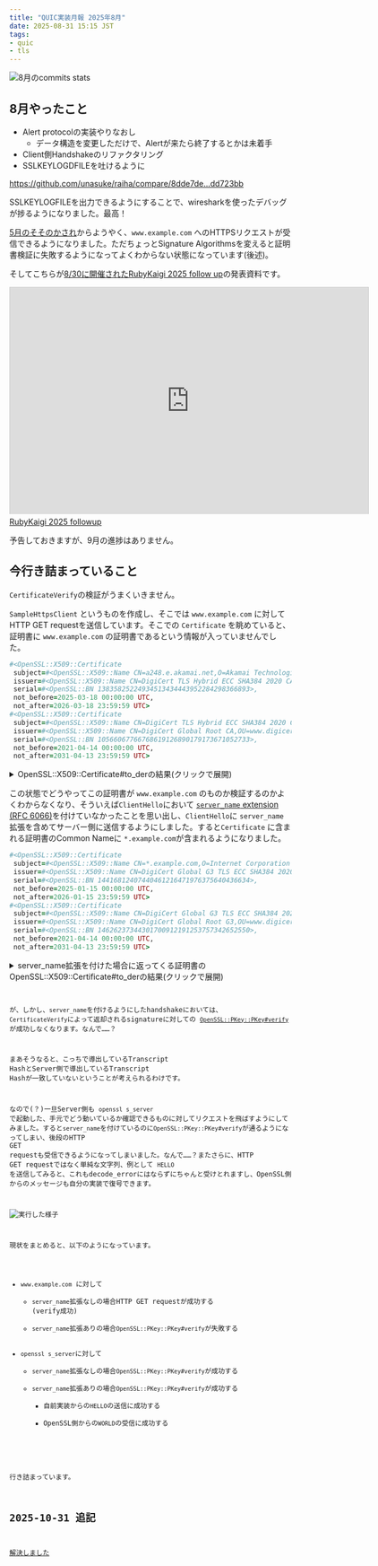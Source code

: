 ```yaml
---
title: "QUIC実装月報 2025年8月"
date: 2025-08-31 15:15 JST
tags: 
- quic
- tls
---
```


![8月のcommits stats](2025/quic-impl-monthly-report-202508-commits-stats.png)


## 8月やったこと
* Alert protocolの実装やりなおし
    * データ構造を変更しただけで、Alertが来たら終了するとかは未着手
* Client側Handshakeのリファクタリング
* SSLKEYLOGDFILEを吐けるように

<https://github.com/unasuke/raiha/compare/8dde7de...dd723bb>

SSLKEYLOGFILEを出力できるようにすることで、wiresharkを使ったデバッグが捗るようになりました。最高！

[5月のそそのかされ](/2025/quic-impl-monthly-report-202505/)からようやく、`www.example.com` へのHTTPSリクエストが受信できるようになりました。ただちょっとSignature Algorithmsを変えると証明書検証に失敗するようになってよくわからない状態になっています(後述)。

そしてこちらが[8/30に開催されたRubyKaigi 2025 follow up](https://rhc.connpass.com/event/356128/)の発表資料です。

<iframe src="https://slide.rabbit-shocker.org/authors/unasuke/rubykaigi-2025-followup/viewer.html"
        width="640" height="404"
        frameborder="0"
        marginwidth="0"
        marginheight="0"
        scrolling="no"
        style="border: 1px solid #ccc; border-width: 1px 1px 0; box-sizing: content-box; margin-bottom: 5px"
        allowfullscreen> </iframe>
<div style="margin-bottom: 5px">
  <a href="https://slide.rabbit-shocker.org/authors/unasuke/rubykaigi-2025-followup/" title="RubyKaigi 2025 followup">RubyKaigi 2025 followup</a>
</div>


予告しておきますが、9月の進捗はありません。

## 今行き詰まっていること
`CertificateVerify`の検証がうまくいきません。

`SampleHttpsClient` というものを作成し、そこでは `www.example.com` に対してHTTP GET requestを送信しています。そこでの `Certificate` を眺めていると、証明書に `www.example.com` の証明書であるという情報が入っていませんでした。

```ruby
#<OpenSSL::X509::Certificate
 subject=#<OpenSSL::X509::Name CN=a248.e.akamai.net,O=Akamai Technologies\, Inc.,L=Cambridge,ST=Massachusetts,C=US>,
 issuer=#<OpenSSL::X509::Name CN=DigiCert TLS Hybrid ECC SHA384 2020 CA1,O=DigiCert Inc,C=US>,
 serial=#<OpenSSL::BN 13835825224934513434443952284298366893>,
 not_before=2025-03-18 00:00:00 UTC,
 not_after=2026-03-18 23:59:59 UTC>
#<OpenSSL::X509::Certificate
 subject=#<OpenSSL::X509::Name CN=DigiCert TLS Hybrid ECC SHA384 2020 CA1,O=DigiCert Inc,C=US>,
 issuer=#<OpenSSL::X509::Name CN=DigiCert Global Root CA,OU=www.digicert.com,O=DigiCert Inc,C=US>,
 serial=#<OpenSSL::BN 10566067766768619126890179173671052733>,
 not_before=2021-04-14 00:00:00 UTC,
 not_after=2031-04-13 23:59:59 UTC>
```

<details><summary>OpenSSL::X509::Certificate#to_derの結果(クリックで展開)</summary>
<p>

<pre class="highlight"><code>
Certificate:
    Data:
        Version: 3 (0x2)
        Serial Number:
            0a:68:ae:d9:c8:61:f6:75:e9:89:cf:ef:a6:fb:cf:ad
        Signature Algorithm: ecdsa-with-SHA384
        Issuer: C=US, O=DigiCert Inc, CN=DigiCert TLS Hybrid ECC SHA384 2020 CA1
        Validity
            Not Before: Mar 18 00:00:00 2025 GMT
            Not After : Mar 18 23:59:59 2026 GMT
        Subject: C=US, ST=Massachusetts, L=Cambridge, O=Akamai Technologies, Inc., CN=a248.e.akamai.net
        Subject Public Key Info:
            Public Key Algorithm: id-ecPublicKey
                Public-Key: (256 bit)
                pub:
                    04:89:b3:ad:24:07:94:73:57:59:f2:44:12:43:db:
                    01:74:aa:bd:3b:1f:86:a7:81:97:7c:21:ed:e9:8c:
                    03:eb:d2:fd:e8:2e:d4:5f:12:21:c0:9c:5a:57:1f:
                    e9:11:00:c2:6e:d8:a4:5d:d8:22:2d:cb:88:d3:45:
                    cf:11:11:5c:e1
                ASN1 OID: prime256v1
                NIST CURVE: P-256
        X509v3 extensions:
            X509v3 Authority Key Identifier: 
                0A:BC:08:29:17:8C:A5:39:6D:7A:0E:CE:33:C7:2E:B3:ED:FB:C3:7A
            X509v3 Subject Key Identifier: 
                54:88:6B:D5:A2:33:57:C7:2B:A2:13:08:F2:11:F0:AA:50:F4:4E:B8
            X509v3 Subject Alternative Name: 
                DNS:a248.e.akamai.net, DNS:*.akamaized.net, DNS:*.akamaized-staging.net, DNS:*.akamaihd.net, DNS:*.akamaihd-staging.net
            X509v3 Certificate Policies: 
                Policy: 2.23.140.1.2.2
                  CPS: http://www.digicert.com/CPS
            X509v3 Key Usage: critical
                Digital Signature, Key Agreement
            X509v3 Extended Key Usage: 
                TLS Web Server Authentication, TLS Web Client Authentication
            X509v3 CRL Distribution Points: 
                Full Name:
                  URI:http://crl3.digicert.com/DigiCertTLSHybridECCSHA3842020CA1-1.crl
                Full Name:
                  URI:http://crl4.digicert.com/DigiCertTLSHybridECCSHA3842020CA1-1.crl
            Authority Information Access: 
                OCSP - URI:http://ocsp.digicert.com
                CA Issuers - URI:http://cacerts.digicert.com/DigiCertTLSHybridECCSHA3842020CA1-1.crt
            X509v3 Basic Constraints: critical
                CA:FALSE
            CT Precertificate SCTs: 
                Signed Certificate Timestamp:
                    Version   : v1 (0x0)
                    Log ID    : 0E:57:94:BC:F3:AE:A9:3E:33:1B:2C:99:07:B3:F7:90:
                                DF:9B:C2:3D:71:32:25:DD:21:A9:25:AC:61:C5:4E:21
                    Timestamp : Mar 18 17:53:36.647 2025 GMT
                    Extensions: none
                    Signature : ecdsa-with-SHA256
                                30:46:02:21:00:EB:00:F2:E9:62:D6:49:55:89:C1:E4:
                                05:19:1E:2A:5E:BD:A9:D1:78:75:02:D9:D7:B0:CD:4B:
                                F2:D0:A8:EE:11:02:21:00:C6:76:D7:59:97:0B:01:EE:
                                C1:5A:01:C1:46:4A:16:3A:D9:E1:68:85:AC:5E:14:63:
                                7C:80:FE:8A:4F:37:36:7B
                Signed Certificate Timestamp:
                    Version   : v1 (0x0)
                    Log ID    : 49:9C:9B:69:DE:1D:7C:EC:FC:36:DE:CD:87:64:A6:B8:
                                5B:AF:0A:87:80:19:D1:55:52:FB:E9:EB:29:DD:F8:C3
                    Timestamp : Mar 18 17:53:36.713 2025 GMT
                    Extensions: none
                    Signature : ecdsa-with-SHA256
                                30:45:02:21:00:D6:F2:EA:2A:74:A5:AC:EE:7E:77:C8:
                                98:55:13:7C:02:B4:18:08:F1:14:87:5B:2A:0E:42:37:
                                D6:88:81:17:1B:02:20:71:66:25:CB:EB:56:DC:81:B5:
                                A2:9C:C8:81:50:7D:61:52:E0:1F:B5:4D:1B:88:7B:46:
                                02:82:7F:03:5C:10:02
                Signed Certificate Timestamp:
                    Version   : v1 (0x0)
                    Log ID    : CB:38:F7:15:89:7C:84:A1:44:5F:5B:C1:DD:FB:C9:6E:
                                F2:9A:59:CD:47:0A:69:05:85:B0:CB:14:C3:14:58:E7
                    Timestamp : Mar 18 17:53:36.669 2025 GMT
                    Extensions: none
                    Signature : ecdsa-with-SHA256
                                30:45:02:20:4A:43:35:C2:AB:B9:8B:AC:78:0D:82:E0:
                                19:84:17:01:BA:A9:B6:C1:7F:54:BA:39:C8:DD:3A:FF:
                                FD:95:59:CB:02:21:00:DE:98:C0:7E:D2:C2:D7:E3:BE:
                                42:C7:DB:4B:E7:90:E6:F9:4D:1C:6A:7C:8F:37:44:D4:
                                B2:BC:24:1C:7E:87:98
    Signature Algorithm: ecdsa-with-SHA384
    Signature Value:
        30:65:02:30:4a:bd:dd:5d:15:a2:30:c8:5a:a4:3f:e9:db:d1:
        5a:06:b1:81:fc:13:5c:04:ad:dd:0d:08:a0:09:e5:ce:11:dc:
        9a:6b:4c:88:36:4f:b9:83:f6:eb:90:57:d7:f8:3a:f6:02:31:
        00:b3:9d:f3:57:79:99:48:16:5a:e6:c5:8a:7f:ea:14:2d:17:
        25:30:ba:ea:a3:17:ce:67:5c:05:9f:64:a7:a1:8d:c1:df:d7:
        17:3e:04:5b:5b:67:0d:27:4b:32:0e:3c:2b
Certificate:
    Data:
        Version: 3 (0x2)
        Serial Number:
            07:f2:f3:5c:87:a8:77:af:7a:ef:e9:47:99:35:25:bd
        Signature Algorithm: sha384WithRSAEncryption
        Issuer: C=US, O=DigiCert Inc, OU=www.digicert.com, CN=DigiCert Global Root CA
        Validity
            Not Before: Apr 14 00:00:00 2021 GMT
            Not After : Apr 13 23:59:59 2031 GMT
        Subject: C=US, O=DigiCert Inc, CN=DigiCert TLS Hybrid ECC SHA384 2020 CA1
        Subject Public Key Info:
            Public Key Algorithm: id-ecPublicKey
                Public-Key: (384 bit)
                pub:
                    04:c1:1b:c6:9a:5b:98:d9:a4:29:a0:e9:d4:04:b5:
                    db:eb:a6:b2:6c:55:c0:ff:ed:98:c6:49:2f:06:27:
                    51:cb:bf:70:c1:05:7a:c3:b1:9d:87:89:ba:ad:b4:
                    13:17:c9:a8:b4:83:c8:b8:90:d1:cc:74:35:36:3c:
                    83:72:b0:b5:d0:f7:22:69:c8:f1:80:c4:7b:40:8f:
                    cf:68:87:26:5c:39:89:f1:4d:91:4d:da:89:8b:e4:
                    03:c3:43:e5:bf:2f:73
                ASN1 OID: secp384r1
                NIST CURVE: P-384
        X509v3 extensions:
            X509v3 Basic Constraints: critical
                CA:TRUE, pathlen:0
            X509v3 Subject Key Identifier: 
                0A:BC:08:29:17:8C:A5:39:6D:7A:0E:CE:33:C7:2E:B3:ED:FB:C3:7A
            X509v3 Authority Key Identifier: 
                03:DE:50:35:56:D1:4C:BB:66:F0:A3:E2:1B:1B:C3:97:B2:3D:D1:55
            X509v3 Key Usage: critical
                Digital Signature, Certificate Sign, CRL Sign
            X509v3 Extended Key Usage: 
                TLS Web Server Authentication, TLS Web Client Authentication
            Authority Information Access: 
                OCSP - URI:http://ocsp.digicert.com
                CA Issuers - URI:http://cacerts.digicert.com/DigiCertGlobalRootCA.crt
            X509v3 CRL Distribution Points: 
                Full Name:
                  URI:http://crl3.digicert.com/DigiCertGlobalRootCA.crl
            X509v3 Certificate Policies: 
                Policy: 2.16.840.1.114412.2.1
                Policy: 2.23.140.1.1
                Policy: 2.23.140.1.2.1
                Policy: 2.23.140.1.2.2
                Policy: 2.23.140.1.2.3
    Signature Algorithm: sha384WithRSAEncryption
    Signature Value:
        47:59:81:7f:d4:1b:1f:b0:71:f6:98:5d:18:ba:98:47:98:b0:
        7e:76:2b:ea:ff:1a:8b:ac:26:b3:42:8d:31:e6:4a:e8:19:d0:
        ef:da:14:e7:d7:14:92:a1:92:f2:a7:2e:2d:af:fb:1d:f6:fb:
        53:b0:8a:3f:fc:d8:16:0a:e9:b0:2e:b6:a5:0b:18:90:35:26:
        a2:da:f6:a8:b7:32:fc:95:23:4b:c6:45:b9:c4:cf:e4:7c:ee:
        e6:c9:f8:90:bd:72:e3:99:c3:1d:0b:05:7c:6a:97:6d:b2:ab:
        02:36:d8:c2:bc:2c:01:92:3f:04:a3:8b:75:11:c7:b9:29:bc:
        11:d0:86:ba:92:bc:26:f9:65:c8:37:cd:26:f6:86:13:0c:04:
        aa:89:e5:78:b1:c1:4e:79:bc:76:a3:0b:51:e4:c5:d0:9e:6a:
        fe:1a:2c:56:ae:06:36:27:a3:73:1c:08:7d:93:32:d0:c2:44:
        19:da:8d:f4:0e:7b:1d:28:03:2b:09:8a:76:ca:77:dc:87:7a:
        ac:7b:52:26:55:a7:72:0f:9d:d2:88:4f:fe:b1:21:c5:1a:a1:
        aa:39:f5:56:db:c2:84:c4:35:1f:70:da:bb:46:f0:86:bf:64:
        00:c4:3e:f7:9f:46:1b:9d:23:05:b9:7d:b3:4f:0f:a9:45:3a:
        e3:74:30:98

</code></pre>


</p>
</details>


この状態でどうやってこの証明書が `www.example.com` のものか検証するのかよくわからなくなり、そういえば`ClientHello`において [`server_name` extension (RFC 6066)](https://datatracker.ietf.org/doc/html/rfc6066#section-3)を付けていなかったことを思い出し、`ClientHello`に `server_name` 拡張を含めてサーバー側に送信するようにしました。すると`Certificate` に含まれる証明書のCommon Nameに `*.example.com`が含まれるようになりました。

```ruby
#<OpenSSL::X509::Certificate
 subject=#<OpenSSL::X509::Name CN=*.example.com,O=Internet Corporation for Assigned Names and Numbers,L=Los Angeles,ST=California,C=US>,
 issuer=#<OpenSSL::X509::Name CN=DigiCert Global G3 TLS ECC SHA384 2020 CA1,O=DigiCert Inc,C=US>,
 serial=#<OpenSSL::BN 14416812407440461216471976375640436634>,
 not_before=2025-01-15 00:00:00 UTC,
 not_after=2026-01-15 23:59:59 UTC>
#<OpenSSL::X509::Certificate
 subject=#<OpenSSL::X509::Name CN=DigiCert Global G3 TLS ECC SHA384 2020 CA1,O=DigiCert Inc,C=US>,
 issuer=#<OpenSSL::X509::Name CN=DigiCert Global Root G3,OU=www.digicert.com,O=DigiCert Inc,C=US>,
 serial=#<OpenSSL::BN 14626237344301700912191253757342652550>,
 not_before=2021-04-14 00:00:00 UTC,
 not_after=2031-04-13 23:59:59 UTC>
```

<details><summary>server_name拡張を付けた場合に返ってくる証明書のOpenSSL::X509::Certificate#to_derの結果(クリックで展開)</summary>
<p>

<pre class="highlight"><code>
Certificate:
    Data:
        Version: 3 (0x2)
        Serial Number:
            0a:d8:93:ba:fa:68:b0:b7:fb:7a:40:4f:06:ec:af:9a
        Signature Algorithm: ecdsa-with-SHA384
        Issuer: C=US, O=DigiCert Inc, CN=DigiCert Global G3 TLS ECC SHA384 2020 CA1
        Validity
            Not Before: Jan 15 00:00:00 2025 GMT
            Not After : Jan 15 23:59:59 2026 GMT
        Subject: C=US, ST=California, L=Los Angeles, O=Internet Corporation for Assigned Names and Numbers, CN=*.example.com
        Subject Public Key Info:
            Public Key Algorithm: id-ecPublicKey
                Public-Key: (256 bit)
                pub:
                    04:9a:48:97:84:2d:61:6c:08:c9:6a:14:a0:c8:38:
                    80:e6:00:c0:87:fa:99:57:0e:1b:00:e2:d8:87:92:
                    57:e7:08:fb:3c:5e:b0:d3:84:28:37:c1:24:11:8e:
                    d3:20:71:74:bd:93:8f:4e:09:03:ce:02:3b:b0:e4:
                    66:73:cf:af:ee
                ASN1 OID: prime256v1
                NIST CURVE: P-256
        X509v3 extensions:
            X509v3 Authority Key Identifier: 
                8A:23:EB:9E:6B:D7:F9:37:5D:F9:6D:21:39:76:9A:A1:67:DE:10:A8
            X509v3 Subject Key Identifier: 
                F0:C1:6A:32:0D:EC:DA:C7:EA:8F:CD:0D:6D:19:12:59:D1:BE:72:ED
            X509v3 Subject Alternative Name: 
                DNS:*.example.com, DNS:example.com
            X509v3 Certificate Policies: 
                Policy: 2.23.140.1.2.2
                  CPS: http://www.digicert.com/CPS
            X509v3 Key Usage: critical
                Digital Signature, Key Agreement
            X509v3 Extended Key Usage: 
                TLS Web Server Authentication, TLS Web Client Authentication
            X509v3 CRL Distribution Points: 
                Full Name:
                  URI:http://crl3.digicert.com/DigiCertGlobalG3TLSECCSHA3842020CA1-2.crl
                Full Name:
                  URI:http://crl4.digicert.com/DigiCertGlobalG3TLSECCSHA3842020CA1-2.crl
            Authority Information Access: 
                OCSP - URI:http://ocsp.digicert.com
                CA Issuers - URI:http://cacerts.digicert.com/DigiCertGlobalG3TLSECCSHA3842020CA1-2.crt
            X509v3 Basic Constraints: critical
                CA:FALSE
            CT Precertificate SCTs: 
                Signed Certificate Timestamp:
                    Version   : v1 (0x0)
                    Log ID    : 0E:57:94:BC:F3:AE:A9:3E:33:1B:2C:99:07:B3:F7:90:
                                DF:9B:C2:3D:71:32:25:DD:21:A9:25:AC:61:C5:4E:21
                    Timestamp : Jan 15 01:01:25.319 2025 GMT
                    Extensions: none
                    Signature : ecdsa-with-SHA256
                                30:43:02:1F:24:17:0F:5A:4C:7C:D2:29:3B:B8:B6:16:
                                E8:E1:AF:35:8B:C9:E0:D9:8E:47:64:57:73:DB:AF:88:
                                53:C7:E9:02:20:52:DB:AE:51:E9:C7:21:3E:54:35:62:
                                5F:7C:10:51:AB:7D:6D:50:68:BB:64:34:D2:AE:B3:34:
                                7F:8C:F5:55:AE
                Signed Certificate Timestamp:
                    Version   : v1 (0x0)
                    Log ID    : 64:11:C4:6C:A4:12:EC:A7:89:1C:A2:02:2E:00:BC:AB:
                                4F:28:07:D4:1E:35:27:AB:EA:FE:D5:03:C9:7D:CD:F0
                    Timestamp : Jan 15 01:01:25.381 2025 GMT
                    Extensions: none
                    Signature : ecdsa-with-SHA256
                                30:44:02:20:70:AE:E8:D8:07:85:5D:50:BE:27:FF:1B:
                                B0:47:AB:B7:22:30:61:FC:8D:D7:21:FF:1C:B8:2F:3A:
                                D8:95:EB:17:02:20:72:30:53:2F:0E:11:A0:E2:C6:26:
                                D4:CB:2B:0C:65:5E:75:CC:29:13:87:8D:D1:1B:99:70:
                                51:A6:5B:1C:09:72
                Signed Certificate Timestamp:
                    Version   : v1 (0x0)
                    Log ID    : 49:9C:9B:69:DE:1D:7C:EC:FC:36:DE:CD:87:64:A6:B8:
                                5B:AF:0A:87:80:19:D1:55:52:FB:E9:EB:29:DD:F8:C3
                    Timestamp : Jan 15 01:01:25.401 2025 GMT
                    Extensions: none
                    Signature : ecdsa-with-SHA256
                                30:45:02:20:68:58:7A:EF:21:10:DA:5C:20:9B:75:F5:
                                EA:7D:A2:5A:31:10:14:82:36:6F:67:E9:38:DB:41:56:
                                26:D9:55:6C:02:21:00:F9:A6:CA:A3:5C:36:2C:20:46:
                                F5:87:28:74:4B:C6:C1:37:73:B8:BB:6B:00:F7:38:AC:
                                28:89:58:8D:98:3C:C2
    Signature Algorithm: ecdsa-with-SHA384
    Signature Value:
        30:65:02:31:00:f9:a6:82:46:53:db:6f:e5:58:fa:ee:1a:bc:
        fc:9a:1b:b7:ef:50:32:6a:37:c2:b0:96:b5:c3:e1:7a:6d:4f:
        b4:0b:f8:3d:37:f8:10:3f:15:41:28:dd:d0:f5:8b:3d:fb:02:
        30:64:63:78:e1:b2:e2:c0:5b:ba:56:b0:36:ed:5f:f4:30:c6:
        9e:a4:36:c2:b8:8e:1d:7f:46:3b:d5:ff:6e:b4:b3:14:30:33:
        f1:8c:ee:dd:3e:4f:4b:8f:d8:bf:98:d7:65
Certificate:
    Data:
        Version: 3 (0x2)
        Serial Number:
            0b:00:e9:2d:4d:6d:73:1f:ca:30:59:c7:cb:1e:18:86
        Signature Algorithm: ecdsa-with-SHA384
        Issuer: C=US, O=DigiCert Inc, OU=www.digicert.com, CN=DigiCert Global Root G3
        Validity
            Not Before: Apr 14 00:00:00 2021 GMT
            Not After : Apr 13 23:59:59 2031 GMT
        Subject: C=US, O=DigiCert Inc, CN=DigiCert Global G3 TLS ECC SHA384 2020 CA1
        Subject Public Key Info:
            Public Key Algorithm: id-ecPublicKey
                Public-Key: (384 bit)
                pub:
                    04:78:a9:9c:75:ae:88:5d:63:a4:ad:5d:86:d8:10:
                    49:d6:af:92:59:63:43:23:85:f4:48:65:30:cd:4a:
                    34:95:a6:0e:3e:d9:7c:08:d7:57:05:28:48:9e:0b:
                    ab:eb:c2:d3:96:9e:ed:45:d2:8b:8a:ce:01:4b:17:
                    43:e1:73:cf:6d:73:48:34:dc:00:46:09:b5:56:54:
                    c9:5f:7a:c7:13:07:d0:6c:18:17:6c:ca:db:c7:0b:
                    26:56:2e:8d:07:f5:67
                ASN1 OID: secp384r1
                NIST CURVE: P-384
        X509v3 extensions:
            X509v3 Basic Constraints: critical
                CA:TRUE, pathlen:0
            X509v3 Subject Key Identifier: 
                8A:23:EB:9E:6B:D7:F9:37:5D:F9:6D:21:39:76:9A:A1:67:DE:10:A8
            X509v3 Authority Key Identifier: 
                B3:DB:48:A4:F9:A1:C5:D8:AE:36:41:CC:11:63:69:62:29:BC:4B:C6
            X509v3 Key Usage: critical
                Digital Signature, Certificate Sign, CRL Sign
            X509v3 Extended Key Usage: 
                TLS Web Server Authentication, TLS Web Client Authentication
            Authority Information Access: 
                OCSP - URI:http://ocsp.digicert.com
                CA Issuers - URI:http://cacerts.digicert.com/DigiCertGlobalRootG3.crt
            X509v3 CRL Distribution Points: 
                Full Name:
                  URI:http://crl3.digicert.com/DigiCertGlobalRootG3.crl
            X509v3 Certificate Policies: 
                Policy: 2.16.840.1.114412.2.1
                Policy: 2.23.140.1.1
                Policy: 2.23.140.1.2.1
                Policy: 2.23.140.1.2.2
                Policy: 2.23.140.1.2.3
    Signature Algorithm: ecdsa-with-SHA384
    Signature Value:
        30:65:02:30:7e:26:58:6e:ee:88:ec:0c:dd:15:41:ee:7a:b8:
        99:99:70:d1:62:65:4f:a0:20:9e:47:b1:5b:c1:b2:67:31:1d:
        cc:72:7a:af:22:72:40:42:6e:65:84:fe:87:4b:0f:19:02:31:
        00:e6:bf:d6:ae:34:87:5b:3f:67:c7:1d:a8:6f:d5:12:78:b5:
        e6:87:31:44:a9:5d:c6:b8:78:cc:cf:ef:d4:32:58:11:ff:3a:
        85:06:3c:1d:84:6f:d3:f5:f9:da:33:1c:a4
</code?</pre>

</p>
</details>


が、しかし、`server_name`を付けるようにしたhandshakeにおいては、 `CertificateVerify`によって返却されるsignatureに対しての [`OpenSSL::PKey::PKey#verify`](https://docs.ruby-lang.org/en/master/OpenSSL/PKey/PKey.html#method-i-verify) が成功しなくなります。なんで……？

まあそうなると、こっちで導出しているTranscript HashとServer側で導出しているTranscript Hashが一致していないということが考えられるわけです。

なので(？)一旦Server側も `openssl s_server` で起動した、手元でどう動いているか確認できるものに対してリクエストを飛ばすようにしてみました。すると`server_name`を付けているのに`OpenSSL::PKey::PKey#verify`が通るようになってしまい、後段のHTTP GET requestも受信できるようになってしまいました。なんで……？またさらに、HTTP GET requestではなく単純な文字列、例として `HELLO` を送信してみると、これもdecode_errorにはならずにちゃんと受けとれますし、OpenSSL側からのメッセージも自分の実装で復号できます。

![実行した様子](2025/quic-impl-monthly-report-202508-debugging.png)

現状をまとめると、以下のようになっています。

* `www.example.com` に対して
    * `server_name`拡張なしの場合HTTP GET requestが成功する (verify成功)
    * `server_name`拡張ありの場合`OpenSSL::PKey::PKey#verify`が失敗する
* `openssl s_server`に対して
    * `server_name`拡張なしの場合`OpenSSL::PKey::PKey#verify`が成功する
    * `server_name`拡張ありの場合`OpenSSL::PKey::PKey#verify`が成功する
        * 自前実装からの`HELLO`の送信に成功する
        * OpenSSL側からの`WORLD`の受信に成功する

行き詰まっています。

## 2025-10-31 追記
[解決しました](/2025/quic-impl-monthly-report-202510/)

